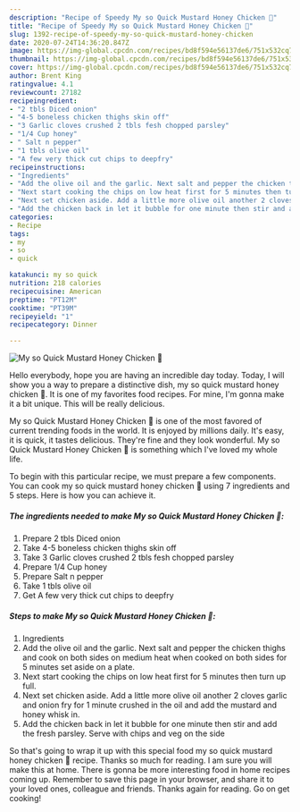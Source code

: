```yaml
---
description: "Recipe of Speedy My so Quick Mustard Honey Chicken 💖"
title: "Recipe of Speedy My so Quick Mustard Honey Chicken 💖"
slug: 1392-recipe-of-speedy-my-so-quick-mustard-honey-chicken
date: 2020-07-24T14:36:20.847Z
image: https://img-global.cpcdn.com/recipes/bd8f594e56137de6/751x532cq70/my-so-quick-mustard-honey-chicken-💖-recipe-main-photo.jpg
thumbnail: https://img-global.cpcdn.com/recipes/bd8f594e56137de6/751x532cq70/my-so-quick-mustard-honey-chicken-💖-recipe-main-photo.jpg
cover: https://img-global.cpcdn.com/recipes/bd8f594e56137de6/751x532cq70/my-so-quick-mustard-honey-chicken-💖-recipe-main-photo.jpg
author: Brent King
ratingvalue: 4.1
reviewcount: 27182
recipeingredient:
- "2 tbls Diced onion"
- "4-5 boneless chicken thighs skin off"
- "3 Garlic cloves crushed 2 tbls fesh chopped parsley"
- "1/4 Cup honey"
- " Salt n pepper"
- "1 tbls olive oil"
- "A few very thick cut chips to deepfry"
recipeinstructions:
- "Ingredients"
- "Add the olive oil and the garlic. Next salt and pepper the chicken thighs and cook on both sides on medium heat when cooked on both sides for 5 minutes set aside on a plate."
- "Next start cooking the chips on low heat first for 5 minutes then turn up full."
- "Next set chicken aside. Add a little more olive oil another 2 cloves garlic and onion fry for 1 minute crushed in the oil and add the mustard and honey whisk in."
- "Add the chicken back in let it bubble for one minute then stir and add the fresh parsley. Serve with chips and veg on the side"
categories:
- Recipe
tags:
- my
- so
- quick

katakunci: my so quick 
nutrition: 218 calories
recipecuisine: American
preptime: "PT12M"
cooktime: "PT39M"
recipeyield: "1"
recipecategory: Dinner

---
```



![My so Quick Mustard Honey Chicken 💖](https://img-global.cpcdn.com/recipes/bd8f594e56137de6/751x532cq70/my-so-quick-mustard-honey-chicken-💖-recipe-main-photo.jpg)

Hello everybody, hope you are having an incredible day today. Today, I will show you a way to prepare a distinctive dish, my so quick mustard honey chicken 💖. It is one of my favorites food recipes. For mine, I'm gonna make it a bit unique. This will be really delicious.



My so Quick Mustard Honey Chicken 💖 is one of the most favored of current trending foods in the world. It is enjoyed by millions daily. It's easy, it is quick, it tastes delicious. They're fine and they look wonderful. My so Quick Mustard Honey Chicken 💖 is something which I've loved my whole life.


To begin with this particular recipe, we must prepare a few components. You can cook my so quick mustard honey chicken 💖 using 7 ingredients and 5 steps. Here is how you can achieve it.

<!--inarticleads1-->

##### The ingredients needed to make My so Quick Mustard Honey Chicken 💖:

1. Prepare 2 tbls Diced onion
1. Take 4-5 boneless chicken thighs skin off
1. Take 3 Garlic cloves crushed 2 tbls fesh chopped parsley
1. Prepare 1/4 Cup honey
1. Prepare  Salt n pepper
1. Take 1 tbls olive oil
1. Get A few very thick cut chips to deepfry




<!--inarticleads2-->

##### Steps to make My so Quick Mustard Honey Chicken 💖:

1. Ingredients
1. Add the olive oil and the garlic. Next salt and pepper the chicken thighs and cook on both sides on medium heat when cooked on both sides for 5 minutes set aside on a plate.
1. Next start cooking the chips on low heat first for 5 minutes then turn up full.
1. Next set chicken aside. Add a little more olive oil another 2 cloves garlic and onion fry for 1 minute crushed in the oil and add the mustard and honey whisk in.
1. Add the chicken back in let it bubble for one minute then stir and add the fresh parsley. Serve with chips and veg on the side




So that's going to wrap it up with this special food my so quick mustard honey chicken 💖 recipe. Thanks so much for reading. I am sure you will make this at home. There is gonna be more interesting food in home recipes coming up. Remember to save this page in your browser, and share it to your loved ones, colleague and friends. Thanks again for reading. Go on get cooking!
